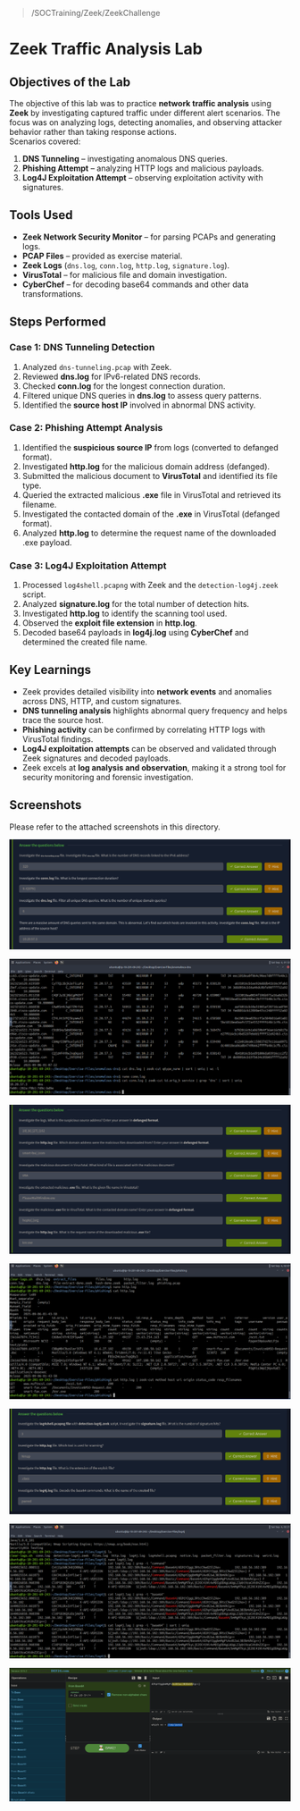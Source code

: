 > /SOCTraining/Zeek/ZeekChallenge
# Zeek Traffic Analysis Lab

## Objectives of the Lab
The objective of this lab was to practice **network traffic analysis** using **Zeek** by investigating captured traffic under different alert scenarios. The focus was on analyzing logs, detecting anomalies, and observing attacker behavior rather than taking response actions.  
Scenarios covered:  
1. **DNS Tunneling** – investigating anomalous DNS queries.  
2. **Phishing Attempt** – analyzing HTTP logs and malicious payloads.  
3. **Log4J Exploitation Attempt** – observing exploitation activity with signatures.  

## Tools Used
- **Zeek Network Security Monitor** – for parsing PCAPs and generating logs.  
- **PCAP Files** – provided as exercise material.  
- **Zeek Logs** (`dns.log`, `conn.log`, `http.log`, `signature.log`).  
- **VirusTotal** – for malicious file and domain investigation.  
- **CyberChef** – for decoding base64 commands and other data transformations.  

## Steps Performed
### Case 1: DNS Tunneling Detection
1. Analyzed `dns-tunneling.pcap` with Zeek.  
2. Reviewed **dns.log** for IPv6-related DNS records.  
3. Checked **conn.log** for the longest connection duration.  
4. Filtered unique DNS queries in **dns.log** to assess query patterns.  
5. Identified the **source host IP** involved in abnormal DNS activity.  

### Case 2: Phishing Attempt Analysis
1. Identified the **suspicious source IP** from logs (converted to defanged format).  
2. Investigated **http.log** for the malicious domain address (defanged).  
3. Submitted the malicious document to **VirusTotal** and identified its file type.  
4. Queried the extracted malicious **.exe** file in VirusTotal and retrieved its filename.  
5. Investigated the contacted domain of the **.exe** in VirusTotal (defanged format).  
6. Analyzed **http.log** to determine the request name of the downloaded .exe payload.  

### Case 3: Log4J Exploitation Attempt
1. Processed `log4shell.pcapng` with Zeek and the `detection-log4j.zeek` script.  
2. Analyzed **signature.log** for the total number of detection hits.  
3. Investigated **http.log** to identify the scanning tool used.  
4. Observed the **exploit file extension** in **http.log**.  
5. Decoded base64 payloads in **log4j.log** using **CyberChef** and determined the created file name.  

## Key Learnings
- Zeek provides detailed visibility into **network events** and anomalies across DNS, HTTP, and custom signatures.  
- **DNS tunneling analysis** highlights abnormal query frequency and helps trace the source host.  
- **Phishing activity** can be confirmed by correlating HTTP logs with VirusTotal findings.  
- **Log4J exploitation attempts** can be observed and validated through Zeek signatures and decoded payloads.  
- Zeek excels at **log analysis and observation**, making it a strong tool for security monitoring and forensic investigation.  

## Screenshots
Please refer to the attached screenshots in this directory.

![](./Screenshot_20250906_063139.png)

![](./Screenshot_20250906_063218.png)

![](./Screenshot_20250906_070741.png)

![](./Screenshot_20250906_070756.png)

![](./Screenshot_20250906_072132.png)

![](./Screenshot_20250906_072147.png)

![](./Screenshot_20250906_072203.png)
